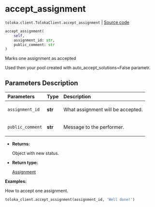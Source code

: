 # accept_assignment
`toloka.client.TolokaClient.accept_assignment` | [Source code](https://github.com/Toloka/toloka-kit/blob/v0.1.24/src/client.py#L44)

```python
accept_assignment(
    self,
    assignment_id: str,
    public_comment: str
)
```

Marks one assignment as accepted


Used then your pool created with auto_accept_solutions=False parametr.

## Parameters Description

| Parameters | Type | Description |
| :----------| :----| :-----------|
`assignment_id`|**str**|<p>What assignment will be accepted.</p>
`public_comment`|**str**|<p>Message to the performer.</p>

* **Returns:**

  Object with new status.

* **Return type:**

  [Assignment](toloka.client.assignment.Assignment.md)

**Examples:**

How to accept one assignment.

```python
toloka_client.accept_assignment(assignment_id, 'Well done!')
```

